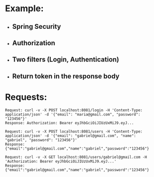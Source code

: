 # Example:
- ## Spring Security
- ## Authorization
- ## Two filters (Login, Authentication)
- ## Return token in the response body
# Requests:
	Request: curl -v -X POST localhost:8081/login -H 'Content-Type: application/json' -d '{"email": "maria@gmail.com", "password": "123456"}'
	Response: Authorization: Bearer eyJhbGciOiJIUzUxMiJ9.eyJ...

	Request: curl -v -X POST localhost:8081/users -H 'Content-Type: application/json' -d '{"email": "gabriel@gmail.com", "name": "gabriel", "password": "123456"}'
	Response: {"email":"gabriel@gmail.com","name":"gabriel","password":"123456"}

	Request: curl -v -X GET localhost:8081/users/gabriel@gmail.com -H 'Authorization: Bearer eyJhbGciOiJIUzUxMiJ9.eyJ...'
	Response: {"email":"gabriel@gmail.com","name":"gabriel","password":"123456"}

